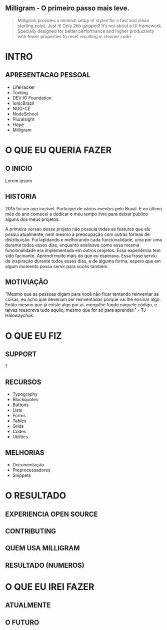 ## Milligram - O primeiro passo mais leve.

> Milligram provides a minimal setup of styles for a fast and clean starting point. Just it! Only 2kb gzipped! It’s not about a UI framework. Specially designed for better performance and higher productivity with fewer properties to reset resulting in cleaner code.

# INTRO

## APRESENTACAO PESSOAL

- LifeHacker
- Tooling
- DEV IO Foundation
- IonicBrazil
- NUG-CE
- NodeSchool
- Pluralsight
- Hope
- Milligram

# O QUE EU QUERIA FAZER

## O INICIO

Lorem ipsum

## HISTORIA

2015 foi um ano incrível. Participei de vários eventos pelo Brasil. E no último mês do ano comecei a dedicar o meu tempo livre para deixar publico alguns dos meus projetos.

A primeira versao desse projeto não possuia todas as features que ele possui atualmente, nem mesmo a preocupação com outras formas de distribuição. Fui lapidando e melhorando cada funcionalidade, uma por uma durante todos esses dias, enquanto analisava como essa mesma funcionalidade era implementada em outros projetos. Essa experiência tem sido facinante. Aprendi muito mais do que eu esperava. Essa frase serviu de inspiração durante todos esses dias, e de alguma forma, espero que em algum momento possa servir para vocês também.

## MOTIVIAÇÃO

"Mesmo que as pessoas digam para você não ficar tentando reinventar as coisas, eu acho que deveriam ser reinventadas porque vai lhe ensinar algo. Então mesmo que já existe algo por aí, mergulhe fundo naquele código, e talvez reescreva tudo aquilo, mesmo que for só para aprender." - TJ Halowaychuk

# O QUE EU FIZ

## SUPPORT

?

## RECURSOS

- Typography
- Blockquotes
- Buttons
- Lists
- Forms
- Tables
- Grids
- Codes
- Utilities

## MELHORIAS

- Documentação
- Preprocessadores
- Snippets

# O RESULTADO

## EXPERIENCIA OPEN SOURCE

## CONTRIBUTING

## QUEM USA MILLIGRAM

## RESULTADO (NUMEROS)

# O QUE EU IREI FAZER

## ATUALMENTE

## O FUTURO
